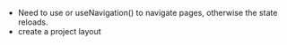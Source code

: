 * Need to use <Link></Link> or useNavigation() to navigate pages, otherwise the state reloads.
* create a project layout 